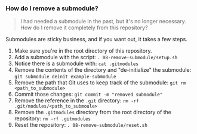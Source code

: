 ### How do I remove a submodule?

> I had needed a submodule in the past, but it's no longer necessary. How do I remove it completely from this repository?

Submodules are sticky business, and if you want out, it takes a few steps.

1. Make sure you're in the root directory of this repository.
2. Add a submodule with the script: `. 08-remove-submodule/setup.sh`
3. Notice there is a submodule with: `cat .gitmodules`
4. Remove the contents of the directory and "de-initialize" the submodule: `git submodule deinit example-submodule`
5. Remove the path that Git uses to keep track of the submodule: `git rm <path_to_submodule>`
6. Commit those changes: `git commit -m "removed submodule"`
6. Remove the reference in the `.git` directory: `rm -rf .git/modules/<path_to_submoule>`
7. Remove the `.gitmodules` directory from the root directory of the repository: `rm -rf .gitmodules`
8. Reset the repository: `. 08-remove-submodule/reset.sh`

